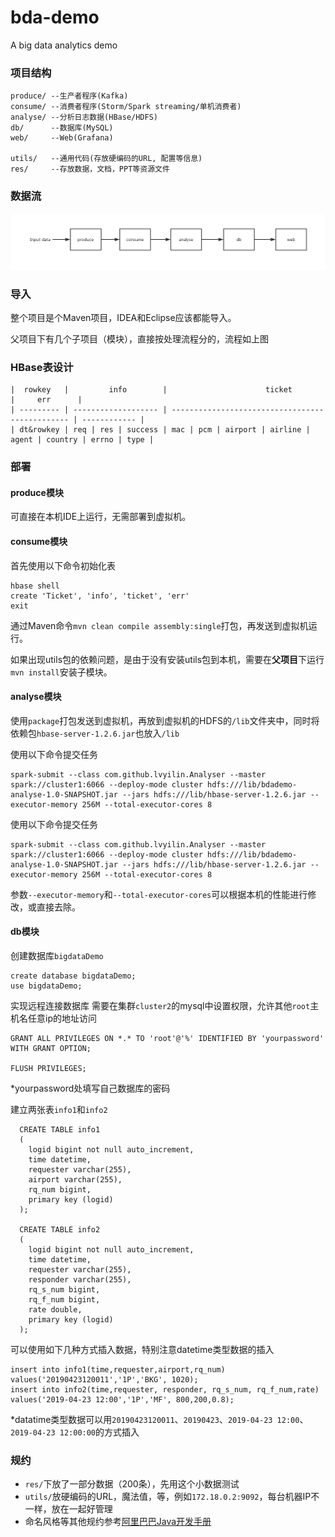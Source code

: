 # bda-demo
A big data analytics demo

### 项目结构
```text
produce/ --生产者程序(Kafka)
consume/ --消费者程序(Storm/Spark streaming/单机消费者)
analyse/ --分析日志数据(HBase/HDFS)
db/      --数据库(MySQL)
web/     --Web(Grafana)

utils/   --通用代码(存放硬编码的URL, 配置等信息)
res/     --存放数据，文档，PPT等资源文件
```

### 数据流
![模块](res/module.png)

### 导入
整个项目是个Maven项目，IDEA和Eclipse应该都能导入。

父项目下有几个子项目（模块），直接按处理流程分的，流程如上图

### HBase表设计
```text
|  rowkey   |         info        |                      ticket                     |     err      |
| --------- | ------------------- | ----------------------------------------------- | ------------ |
| dt&rowkey | req | res | success | mac | pcm | airport | airline | agent | country | errno | type |

```

### 部署
#### produce模块
可直接在本机IDE上运行，无需部署到虚拟机。
#### consume模块
首先使用以下命令初始化表
```shell
hbase shell
create 'Ticket', 'info', 'ticket', 'err'
exit
```
通过Maven命令`mvn clean compile assembly:single`打包，再发送到虚拟机运行。

如果出现utils包的依赖问题，是由于没有安装utils包到本机，需要在**父项目**下运行`mvn install`安装子模块。
#### analyse模块
使用`package`打包发送到虚拟机，再放到虚拟机的HDFS的`/lib`文件夹中，同时将依赖包`hbase-server-1.2.6.jar`也放入`/lib`

使用以下命令提交任务
```shell
spark-submit --class com.github.lvyilin.Analyser --master spark://cluster1:6066 --deploy-mode cluster hdfs:///lib/bdademo-analyse-1.0-SNAPSHOT.jar --jars hdfs:///lib/hbase-server-1.2.6.jar --executor-memory 256M --total-executor-cores 8
```

使用以下命令提交任务
```shell
spark-submit --class com.github.lvyilin.Analyser --master spark://cluster1:6066 --deploy-mode cluster hdfs:///lib/bdademo-analyse-1.0-SNAPSHOT.jar --jars hdfs:///lib/hbase-server-1.2.6.jar --executor-memory 256M --total-executor-cores 8
```
参数`--executor-memory`和`--total-executor-cores`可以根据本机的性能进行修改，或直接去除。

#### db模块
创建数据库`bigdataDemo`
```mysql
create database bigdataDemo;
use bigdataDemo;
```

实现远程连接数据库
需要在集群`cluster2`的mysql中设置权限，允许其他`root`主机名任意ip的地址访问
```mysql
GRANT ALL PRIVILEGES ON *.* TO 'root'@'%' IDENTIFIED BY 'yourpassword' WITH GRANT OPTION;

FLUSH PRIVILEGES;
```
*yourpassword处填写自己数据库的密码

建立两张表`info1`和`info2`
```mysql
  CREATE TABLE info1
  (
    logid bigint not null auto_increment,
    time datetime,
    requester varchar(255),
    airport varchar(255),
    rq_num bigint,
    primary key (logid)
  );
  
  CREATE TABLE info2
  (
    logid bigint not null auto_increment,
    time datetime,
    requester varchar(255),
    responder varchar(255),
    rq_s_num bigint,
    rq_f_num bigint,
    rate double,
    primary key (logid)
  );
```

可以使用如下几种方式插入数据，特别注意datetime类型数据的插入
```mysql
insert into info1(time,requester,airport,rq_num) values('20190423120011','1P','BKG', 1020);
insert into info2(time,requester, responder, rq_s_num, rq_f_num,rate) values('2019-04-23 12:00','1P','MF', 800,200,0.8);
```
*datatime类型数据可以用`20190423120011`、`20190423`、`2019-04-23 12:00`、`2019-04-23 12:00:00`的方式插入
### 规约
- `res/`下放了一部分数据（200条），先用这个小数据测试
- `utils/`放硬编码的URL，魔法值，等，例如`172.18.0.2:9092`，每台机器IP不一样，放在一起好管理
- 命名风格等其他规约参考[阿里巴巴Java开发手册](https://github.com/alibaba/p3c/blob/master/阿里巴巴Java开发手册（详尽版）.pdf)
